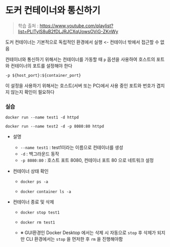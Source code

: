 # 도커 컨테이너와 통신하기

> 학습 출처 : https://www.youtube.com/playlist?list=PLlTylS8uB2fDLJRJCXqUowsOViG-ZKnWy

도커 컨테이너는 기본적으로 독립적인 환경에서 실행 <- 컨테이너 밖에서 접근할 수 없음

컨테이너와 통신하기 위해서는 컨테이너를 가동할 때 `p` 옵션을 사용하여 호스트의 포트와 컨테이너의 포트를 설정해야 한다

`-p ${host_port}:${container_port}`

이 설정을 사용하기 위해서는 호스트(서버 또는 PC)에서 사용 중인 포트와 번호가 겹치지 않는지 확인이 필요하다

### 실습

```docker
docker run --name test1 -d httpd

docker run --name test2 -d -p 8080:80 httpd
```

- 설명

    - `--name test1` : test1이라는 이름으로 컨테이너를 생성
    - `-d` : 백그라운드 동작
    - `-p 8080:80` : 호스트 포트 8080, 컨테이너 포트 80 으로 네트워크 설정
 
- 컨테이너 상태 확인

    - `docker ps -a`

    - `docker container ls -a`
 
- 컨테이너 종료 및 삭제

    - `docker stop test1`
 
    - `docker rm test1`
 
    - ※ GUI환경인 Docker Desktop 에서는 삭제 시 자동으로 `stop` 후 삭제가 되지만 CLI 환경에서는 `stop` 을 먼저한 후 `rm` 을 진행해야함
